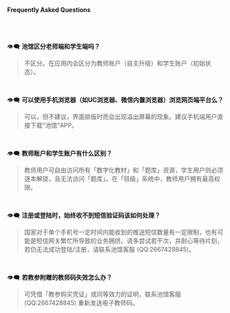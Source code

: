 #### Frequently Asked Questions

<br>
<br>

👁‍🗨  **池馆区分老师端和学生端吗？**
> 不区分。在应用内会区分为教师账户（自主升级）和学生账户（初始状态）。
</br>

👁‍🗨  **可以使用手机浏览器（如UC浏览器、微信内置浏览器）浏览网页端平台么？**
> 可以，但不建议，界面排版时而会出现溢出屏幕的现象。建议手机端用户直接下载“池馆”APP。
</br>

👁‍🗨  **教师账户和学生账户有什么区别？**
> 教师用户可自由访问所有「数字化教材」和「题库」资源，学生用户则必须逐本解锁，且无法访问「题库」。在「班级」系统中，教师用户拥有最高权限。
</br>

👁‍🗨  **注册或登陆时，始终收不到短信验证码该如何处理？**
> 国家对于单个手机号一定时间内能收到的推送短信数量有一定限制，也有可能是短信网关繁忙所导致的业务拥挤。请多尝试若干次，并耐心等待片刻，若仍无法成功登陆/注册，请联系池馆客服 (QQ:2667428845)。
</br>

👁‍🗨  **若教参附赠的教师码失效怎么办？**
> 可凭借「教参购买凭证」或同等效力的证明，联系池馆客服 (QQ:2667428845) 重新发送电子教师码。